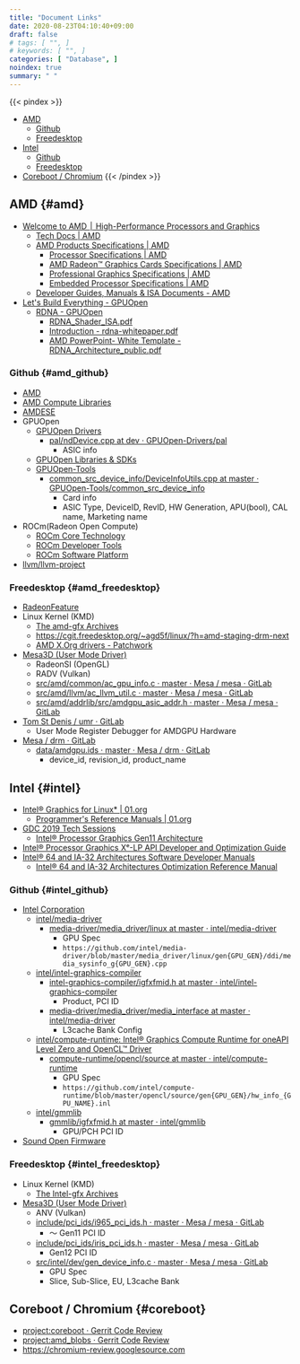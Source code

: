 ```yaml
---
title: "Document Links"
date: 2020-08-23T04:10:40+09:00
draft: false
# tags: [ "", ]
# keywords: [ "", ]
categories: [ "Database", ]
noindex: true
summary: " "
---
```


{{< pindex >}}
 * [AMD](#amd)
    * [Github](#amd_github)
    * [Freedesktop](#amd_freedesktop)
 * [Intel](#intel)
    * [Github](#intel_github)
    * [Freedesktop](#intel_freedesktop)
 * [Coreboot / Chromium](#coreboot)
{{< /pindex >}}

## AMD {#amd}

   * [Welcome to AMD ׀ High-Performance Processors and Graphics](https://www.amd.com/en/)
      * [Tech Docs | AMD](https://www.amd.com/en/support/tech-docs/)
      * [AMD Products Specifications | AMD](https://www.amd.com/en/products/specifications/)
         * [Processor Specifications | AMD](https://www.amd.com/en/products/specifications/processors/)
         * [AMD Radeon™ Graphics Cards Specifications | AMD](https://www.amd.com/en/products/specifications/graphics/)
         * [Professional Graphics Specifications | AMD](https://www.amd.com/en/products/specifications/professional-graphics/)
         * [Embedded Processor Specifications | AMD](https://www.amd.com/en/products/specifications/embedded)
      * [Developer Guides, Manuals & ISA Documents - AMD](https://developer.amd.com/resources/developer-guides-manuals/)
   * [Let's Build Everything - GPUOpen](https://gpuopen.com/)
      * [RDNA - GPUOpen](https://gpuopen.com/rdna/)
         * [RDNA_Shader_ISA.pdf](https://developer.amd.com/wp-content/resources/RDNA_Shader_ISA.pdf)
         * [Introduction - rdna-whitepaper.pdf](https://www.amd.com/system/files/documents/rdna-whitepaper.pdf)
         * [AMD PowerPoint- White Template - RDNA_Architecture_public.pdf](https://gpuopen.com/wp-content/uploads/2019/08/RDNA_Architecture_public.pdf)

### Github {#amd_github}

 * [AMD](https://github.com/amd/)
 * [AMD Compute Libraries](https://github.com/AMDComputeLibraries/)
 * [AMDESE](https://github.com/AMDESE)
 * GPUOpen
    * [GPUOpen Drivers](https://github.com/GPUOpen-Drivers/)
      * [pal/ndDevice.cpp at dev · GPUOpen-Drivers/pal](https://github.com/GPUOpen-Drivers/pal/blob/dev/src/core/os/nullDevice/ndDevice.cpp)
         * ASIC info
    * [GPUOpen Libraries & SDKs](https://github.com/GPUOpen-LibrariesAndSDKs/)
    * [GPUOpen-Tools](https://github.com/GPUOpen-Tools/)
      * [common_src_device_info/DeviceInfoUtils.cpp at master · GPUOpen-Tools/common_src_device_info](https://github.com/GPUOpen-Tools/common_src_device_info/blob/master/DeviceInfoUtils.cpp)
         * Card info
         * ASIC Type, DeviceID, RevID, HW Generation, APU(bool), CAL name, Marketing name
 * ROCm(Radeon Open Compute)
    * [ROCm Core Technology](https://github.com/RadeonOpenCompute/)
    * [ROCm Developer Tools](https://github.com/ROCm-Developer-Tools/)
    * [ROCm Software Platform](https://github.com/ROCmSoftwarePlatform/)
 * [llvm/llvm-project](https://github.com/llvm/llvm-project)

### Freedesktop {#amd_freedesktop}

 * [RadeonFeature](https://www.x.org/wiki/RadeonFeature/)
 * Linux Kernel (KMD)
   * [The amd-gfx Archives](https://lists.freedesktop.org/archives/amd-gfx/)
   * <https://cgit.freedesktop.org/~agd5f/linux/?h=amd-staging-drm-next>
   * [AMD X.Org drivers - Patchwork](https://patchwork.freedesktop.org/project/amd-xorg-ddx/patches/)
 * [Mesa3D (User Mode Driver)](https://gitlab.freedesktop.org/mesa/mesa)
   * RadeonSI (OpenGL)
   * RADV (Vulkan)
   * [src/amd/common/ac_gpu_info.c · master · Mesa / mesa · GitLab](https://gitlab.freedesktop.org/mesa/mesa/blob/master/src/amd/common/ac_gpu_info.c)
   * [src/amd/llvm/ac_llvm_util.c · master · Mesa / mesa · GitLab](https://gitlab.freedesktop.org/mesa/mesa/blob/master/src/amd/llvm/ac_llvm_util.c)
   * [src/amd/addrlib/src/amdgpu_asic_addr.h · master · Mesa / mesa · GitLab](https://gitlab.freedesktop.org/mesa/mesa/blob/master/src/amd/addrlib/src/amdgpu_asic_addr.h)
 * [Tom St Denis / umr · GitLab](https://gitlab.freedesktop.org/tomstdenis/umr/)
   * User Mode Register Debugger for AMDGPU Hardware
* [Mesa / drm · GitLab](https://gitlab.freedesktop.org/mesa/drm)
   * [data/amdgpu.ids · master · Mesa / drm · GitLab](https://gitlab.freedesktop.org/mesa/drm/blob/master/data/amdgpu.ids)
      * device_id, revision_id, product_name

## Intel {#intel}

 * [Intel® Graphics for Linux* | 01.org](https://01.org/linuxgraphics)
    * [Programmer's Reference Manuals | 01.org](https://01.org/linuxgraphics/documentation)
 * [GDC 2019 Tech Sessions](https://www.intel.com/content/www/us/en/developer/articles/event-contest/gdc-2019-tech-sessions.html?wapkw=Intel%20GDC%20Gen11)
    * [Intel® Processor Graphics Gen11 Architecture](https://www.intel.com/content/dam/develop/external/us/en/documents/02-the-architecture-of-intel-processor-graphics-gen11-807276.pdf)
 * [Intel® Processor Graphics Xᵉ-LP API Developer and Optimization Guide](https://www.intel.com/content/www/us/en/developer/articles/guide/lp-api-developer-optimization-guide.html)
 * [Intel® 64 and IA-32 Architectures Software Developer Manuals](https://software.intel.com/content/www/us/en/develop/articles/intel-sdm.html)
   * [Intel® 64 and IA-32 Architectures Optimization Reference Manual](https://software.intel.com/content/www/us/en/develop/download/intel-64-and-ia-32-architectures-optimization-reference-manual.html)

### Github {#intel_github}

 * [Intel Corporation](https://github.com/intel)
   * [intel/media-driver](https://github.com/intel/media-driver)
      * [media-driver/media_driver/linux at master · intel/media-driver](https://github.com/intel/media-driver/tree/master/media_driver/linux)
         * GPU Spec
         * `https://github.com/intel/media-driver/blob/master/media_driver/linux/gen{GPU_GEN}/ddi/media_sysinfo_g{GPU_GEN}.cpp`
   * [intel/intel-graphics-compiler](https://github.com/intel/intel-graphics-compiler)
      * [intel-graphics-compiler/igfxfmid.h at master · intel/intel-graphics-compiler](https://github.com/intel/intel-graphics-compiler/blob/master/inc/common/igfxfmid.h)
         * Product, PCI ID
      * [media-driver/media_driver/media_interface at master · intel/media-driver](https://github.com/intel/media-driver/tree/master/media_driver/media_interface)
         * L3cache Bank Config
   * [intel/compute-runtime: Intel® Graphics Compute Runtime for oneAPI Level Zero and OpenCL™ Driver](https://github.com/intel/compute-runtime)
      * [compute-runtime/opencl/source at master · intel/compute-runtime](https://github.com/intel/compute-runtime/tree/master/opencl/source)
         * GPU Spec
         * `https://github.com/intel/compute-runtime/blob/master/opencl/source/gen{GPU_GEN}/hw_info_{GPU_NAME}.inl`
   * [intel/gmmlib](https://github.com/intel/gmmlib)
      * [gmmlib/igfxfmid.h at master · intel/gmmlib](https://github.com/intel/gmmlib/blob/master/Source/inc/common/igfxfmid.h)
         * GPU/PCH PCI ID
 * [Sound Open Firmware](https://github.com/thesofproject)

### Freedesktop {#intel_freedesktop}

 * Linux Kernel (KMD)
   * [The Intel-gfx Archives](https://lists.freedesktop.org/archives/intel-gfx/)
 * [Mesa3D (User Mode Driver)](https://gitlab.freedesktop.org/mesa/mesa)
   * ANV (Vulkan)
   * [include/pci_ids/i965_pci_ids.h · master · Mesa / mesa · GitLab](https://gitlab.freedesktop.org/mesa/mesa/blob/master/include/pci_ids/i965_pci_ids.h)
      * 〜 Gen11 PCI ID
   * [include/pci_ids/iris_pci_ids.h · master · Mesa / mesa · GitLab](https://gitlab.freedesktop.org/mesa/mesa/blob/master/include/pci_ids/iris_pci_ids.h)
      * Gen12 PCI ID
   * [src/intel/dev/gen_device_info.c · master · Mesa / mesa · GitLab](https://gitlab.freedesktop.org/mesa/mesa/blob/master/src/intel/dev/gen_device_info.c)
      * GPU Spec
      * Slice, Sub-Slice, EU, L3cache Bank

## Coreboot / Chromium {#coreboot}
 * [project:coreboot · Gerrit Code Review](https://review.coreboot.org/q/project:coreboot)
 * [project:amd_blobs · Gerrit Code Review](https://review.coreboot.org/q/project:amd_blobs)
 * <https://chromium-review.googlesource.com>
